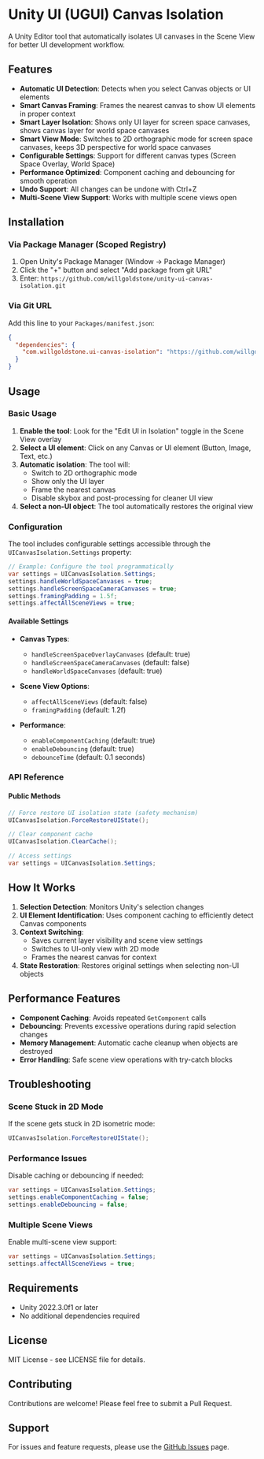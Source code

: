 # Unity UI (UGUI) Canvas Isolation

A Unity Editor tool that automatically isolates UI canvases in the Scene View for better UI development workflow.

## Features

- **Automatic UI Detection**: Detects when you select Canvas objects or UI elements
- **Smart Canvas Framing**: Frames the nearest canvas to show UI elements in proper context
- **Smart Layer Isolation**: Shows only UI layer for screen space canvases, shows canvas layer for world space canvases
- **Smart View Mode**: Switches to 2D orthographic mode for screen space canvases, keeps 3D perspective for world space canvases
- **Configurable Settings**: Support for different canvas types (Screen Space Overlay, World Space)
- **Performance Optimized**: Component caching and debouncing for smooth operation
- **Undo Support**: All changes can be undone with Ctrl+Z
- **Multi-Scene View Support**: Works with multiple scene views open

## Installation

### Via Package Manager (Scoped Registry)

1. Open Unity's Package Manager (Window → Package Manager)
2. Click the "+" button and select "Add package from git URL"
3. Enter: `https://github.com/willgoldstone/unity-ui-canvas-isolation.git`

### Via Git URL

Add this line to your `Packages/manifest.json`:

```json
{
  "dependencies": {
    "com.willgoldstone.ui-canvas-isolation": "https://github.com/willgoldstone/unity-ui-canvas-isolation.git"
  }
}
```

## Usage

### Basic Usage

1. **Enable the tool**: Look for the "Edit UI in Isolation" toggle in the Scene View overlay
2. **Select a UI element**: Click on any Canvas or UI element (Button, Image, Text, etc.)
3. **Automatic isolation**: The tool will:
   - Switch to 2D orthographic mode
   - Show only the UI layer
   - Frame the nearest canvas
   - Disable skybox and post-processing for cleaner UI view
4. **Select a non-UI object**: The tool automatically restores the original view

### Configuration

The tool includes configurable settings accessible through the `UICanvasIsolation.Settings` property:

```csharp
// Example: Configure the tool programmatically
var settings = UICanvasIsolation.Settings;
settings.handleWorldSpaceCanvases = true;
settings.handleScreenSpaceCameraCanvases = true;
settings.framingPadding = 1.5f;
settings.affectAllSceneViews = true;
```

#### Available Settings

- **Canvas Types**:
  - `handleScreenSpaceOverlayCanvases` (default: true)
  - `handleScreenSpaceCameraCanvases` (default: false)
  - `handleWorldSpaceCanvases` (default: true)

- **Scene View Options**:
  - `affectAllSceneViews` (default: false)
  - `framingPadding` (default: 1.2f)

- **Performance**:
  - `enableComponentCaching` (default: true)
  - `enableDebouncing` (default: true)
  - `debounceTime` (default: 0.1 seconds)

### API Reference

#### Public Methods

```csharp
// Force restore UI isolation state (safety mechanism)
UICanvasIsolation.ForceRestoreUIState();

// Clear component cache
UICanvasIsolation.ClearCache();

// Access settings
var settings = UICanvasIsolation.Settings;
```

## How It Works

1. **Selection Detection**: Monitors Unity's selection changes
2. **UI Element Identification**: Uses component caching to efficiently detect Canvas components
3. **Context Switching**: 
   - Saves current layer visibility and scene view settings
   - Switches to UI-only view with 2D mode
   - Frames the nearest canvas for context
4. **State Restoration**: Restores original settings when selecting non-UI objects

## Performance Features

- **Component Caching**: Avoids repeated `GetComponent` calls
- **Debouncing**: Prevents excessive operations during rapid selection changes
- **Memory Management**: Automatic cache cleanup when objects are destroyed
- **Error Handling**: Safe scene view operations with try-catch blocks

## Troubleshooting

### Scene Stuck in 2D Mode

If the scene gets stuck in 2D isometric mode:

```csharp
UICanvasIsolation.ForceRestoreUIState();
```

### Performance Issues

Disable caching or debouncing if needed:

```csharp
var settings = UICanvasIsolation.Settings;
settings.enableComponentCaching = false;
settings.enableDebouncing = false;
```

### Multiple Scene Views

Enable multi-scene view support:

```csharp
var settings = UICanvasIsolation.Settings;
settings.affectAllSceneViews = true;
```

## Requirements

- Unity 2022.3.0f1 or later
- No additional dependencies required

## License

MIT License - see LICENSE file for details.

## Contributing

Contributions are welcome! Please feel free to submit a Pull Request.

## Support

For issues and feature requests, please use the [GitHub Issues](https://github.com/willgoldstone/unity-ui-canvas-isolation/issues) page.
